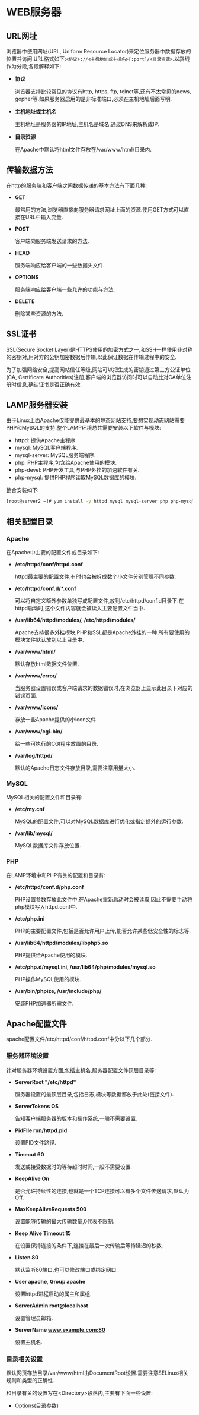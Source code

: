 # WEB服务器

## URL网址

浏览器中使用网址(URL, Uniform Resource Locator)来定位服务器中数据存放的位置并访问.URL格式如下:`<协议>://<主机地址或主机名>[:port]/<目录资源>`.以斜线作为分段,各段解释如下:

- **协议**

  浏览器支持比较常见的协议有http, https, ftp, telnet等,还有不太常见的news, gopher等.如果服务器启用的是非标准端口,必须在主机地址后面写明.

- **主机地址或主机名**

  主机地址是服务器的IP地址,主机名是域名,通过DNS来解析成IP.

- **目录资源**

  在Apache中默认将html文件存放在/var/www/html/目录内.



## 传输数据方法

在http的服务端和客户端之间数据传递的基本方法有下面几种:

- **GET**

  最常用的方法,浏览器直接向服务器请求网址上面的资源.使用GET方式可以直接在URL中输入变量.

- **POST**

  客户端向服务端发送请求的方法.

- **HEAD**

  服务端响应给客户端的一些数据头文件.

- **OPTIONS**

  服务端响应给客户端一些允许的功能与方法.

- **DELETE**

  删除某些资源的方法.



## SSL证书

SSL(Secure Socket Layer)是HTTPS使用的加密方式之一,和SSH一样使用非对称的密钥对,用对方的公钥加密数据后传输,以此保证数据在传输过程中的安全.

为了加强网络安全,提高网站信任等级,网站可以把生成的密钥通过第三方公证单位(CA, Certificate Authorities)注册,客户端的浏览器访问时可以自动比对CA单位注册时信息,确认证书是否正确有效.



## LAMP服务器安装

由于Linux上面Apache仅能提供最基本的静态网站支持,要想实现动态网站需要PHP和MySQL的支持.整个LAMP环境总共需要安装以下软件与模块: 

- httpd: 提供Apache主程序.
- mysql: MySQL客户端程序.
- mysql-server: MySQL服务端程序.
- php: PHP主程序,包含给Apache使用的模块.
- php-devel: PHP开发工具,与PHP外挂的加速软件有关.
- php-mysql: 提供PHP程序读取MySQL数据库的模块.

整合安装如下:

```sh
[root@server2 ~]# yum install -y httpd mysql mysql-server php php-mysql
```



## 相关配置目录

### Apache

在Apache中主要的配置文件或目录如下:

- **/etc/httpd/conf/httpd.conf**

  httpd最主要的配置文件,有时也会被拆成数个小文件分别管理不同参数.

- **/etc/httpd/conf.d/*.conf**

  可以将自定义额外参数单独写成配置文件,放到/etc/httpd/conf.d目录下.在httpd启动时,这个文件内容就会被读入主要配置文件当中.

- **/usr/lib64/httpd/modules/, /etc/httpd/modules/**

  Apache支持很多外挂模块,PHP和SSL都是Apache外挂的一种.所有要使用的模块文件默认放到以上目录中.

- **/var/www/html/**

  默认存放html数据文件位置.

- **/var/www/error/**

  当服务器设置错误或客户端请求的数据错误时,在浏览器上显示此目录下对应的错误页面.

- **/var/www/icons/**

  存放一些Apache提供的小icon文件.

- **/var/www/cgi-bin/**

  给一些可执行的CGI程序放置的目录.

- **/var/log/httpd/**

  默认的Apache日志文件存放目录,需要注意用量大小.

### MySQL

MySQL相关的配置文件和目录有:

- **/etc/my.cnf**

  MySQL的配置文件,可以对MySQL数据库进行优化或指定额外的运行参数.

- **/var/lib/mysql/**

  MySQL数据库文件存放位置.

### PHP

在LAMP环境中和PHP有关的配置和目录有:

- **/etc/httpd/conf.d/php.conf**

  PHP设置参数存放此文件中,在Apache重新启动时会被读取,因此不需要手动将php模块写入httpd.conf中.

- **/etc/php.ini**

  PHP的主要配置文件,包括是否允许用户上传,能否允许某些低安全性的标志等.

- **/usr/lib64/httpd/modules/libphp5.so**

  PHP提供给Apache使用的模块.

- **/etc/php.d/mysql.ini, /usr/lib64/php/modules/mysql.so**

  PHP操作MySQL使用的模块.

- **/usr/bin/phpize, /usr/include/php/**

  安装PHP加速器所需文件.

  

## Apache配置文件

apache配置文件/etc/httpd/conf/httpd.conf中分以下几个部分.

### 服务器环境设置

针对服务器环境设置方面,包括主机名,服务器配置文件顶层目录等:

- **ServerRoot "/etc/httpd"**

  服务器设置的最顶层目录,包括日志,模块等数据都放于此处(链接文件).

- **ServerTokens OS**

  告知客户端服务器的版本和操作系统,一般不需要设置.

- **PidFIle run/httpd.pid**

  设置PID文件路径.

- **Timeout 60**

  发送或接受数据时的等待超时时间,一般不需要设置.

- **KeepAlive On**

  是否允许持续性的连接,也就是一个TCP连接可以有多个文件传送请求,默认为Off.

- **MaxKeepAliveRequests 500**

  设置能够传输的最大传输数量,0代表不限制.

- **Keep Alive Timeout 15**

  在设置保持连接的条件下,连接在最后一次传输后等待延迟的秒数.

- **Listen 80**

  默认监听80端口,也可以修改端口或绑定网口.

- **User apache**, **Group apache**

  设置httpd进程启动的属主和属组.

- **ServerAdmin root@localhost**

  设置管理员邮箱.

- **ServerName www.example.com:80**

  设置主机名.

### 目录相关设置

默认网页存放目录/var/www/html由DocumentRoot设置.需要注意SELinux相关规则和类型的正确性.

和目录有关的设置写在\<Directory\>段落内,主要有下面一些设置:

- Options(目录参数)

  

